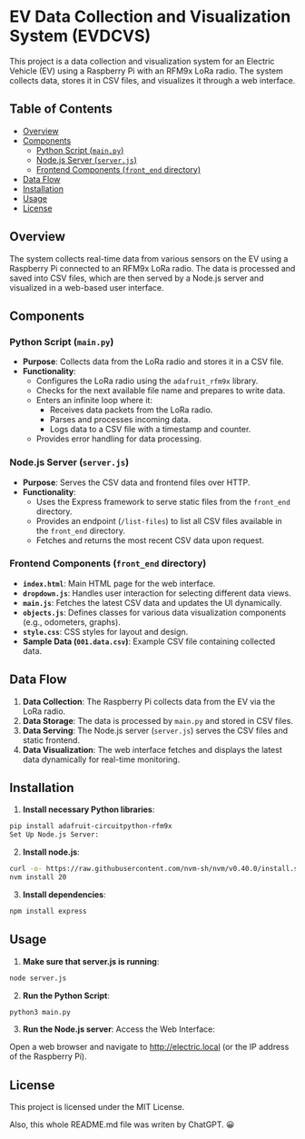 # EV Data Collection and Visualization System (EVDCVS)

This project is a data collection and visualization system for an Electric Vehicle (EV) using a Raspberry Pi with an RFM9x LoRa radio. The system collects data, stores it in CSV files, and visualizes it through a web interface.

## Table of Contents

- [Overview](#overview)
- [Components](#components)
  - [Python Script (`main.py`)](#python-script-mainpy)
  - [Node.js Server (`server.js`)](#nodejs-server-serverjs)
  - [Frontend Components (`front_end` directory)](#frontend-components-front_end-directory)
- [Data Flow](#data-flow)
- [Installation](#installation)
- [Usage](#usage)
- [License](#license)

## Overview

The system collects real-time data from various sensors on the EV using a Raspberry Pi connected to an RFM9x LoRa radio. The data is processed and saved into CSV files, which are then served by a Node.js server and visualized in a web-based user interface.

## Components

### Python Script (`main.py`)

- **Purpose**: Collects data from the LoRa radio and stores it in a CSV file.
- **Functionality**:
  - Configures the LoRa radio using the `adafruit_rfm9x` library.
  - Checks for the next available file name and prepares to write data.
  - Enters an infinite loop where it:
    - Receives data packets from the LoRa radio.
    - Parses and processes incoming data.
    - Logs data to a CSV file with a timestamp and counter.
  - Provides error handling for data processing.

### Node.js Server (`server.js`)

- **Purpose**: Serves the CSV data and frontend files over HTTP.
- **Functionality**:
  - Uses the Express framework to serve static files from the `front_end` directory.
  - Provides an endpoint (`/list-files`) to list all CSV files available in the `front_end` directory.
  - Fetches and returns the most recent CSV data upon request.

### Frontend Components (`front_end` directory)

- **`index.html`**: Main HTML page for the web interface.
- **`dropdown.js`**: Handles user interaction for selecting different data views.
- **`main.js`**: Fetches the latest CSV data and updates the UI dynamically.
- **`objects.js`**: Defines classes for various data visualization components (e.g., odometers, graphs).
- **`style.css`**: CSS styles for layout and design.
- **Sample Data (`001.data.csv`)**: Example CSV file containing collected data.

## Data Flow

1. **Data Collection**: The Raspberry Pi collects data from the EV via the LoRa radio.
2. **Data Storage**: The data is processed by `main.py` and stored in CSV files.
3. **Data Serving**: The Node.js server (`server.js`) serves the CSV files and static frontend.
4. **Data Visualization**: The web interface fetches and displays the latest data dynamically for real-time monitoring.

## Installation

1. **Install necessary Python libraries**:
```bash
pip install adafruit-circuitpython-rfm9x
Set Up Node.js Server:
```

2. **Install node.js**:
```bash
curl -o- https://raw.githubusercontent.com/nvm-sh/nvm/v0.40.0/install.sh | bash
nvm install 20
```

3. **Install dependencies**:
```bash
npm install express
```

## Usage

1. **Make sure that server.js is running**:
```bash
node server.js
```

2. **Run the Python Script**:
```bash
python3 main.py
```

3. **Run the Node.js server**:
Access the Web Interface:

Open a web browser and navigate to http://electric.local (or the IP address of the Raspberry Pi).


## License
This project is licensed under the MIT License. 

Also, this whole README.md file was writen by ChatGPT. 😀
